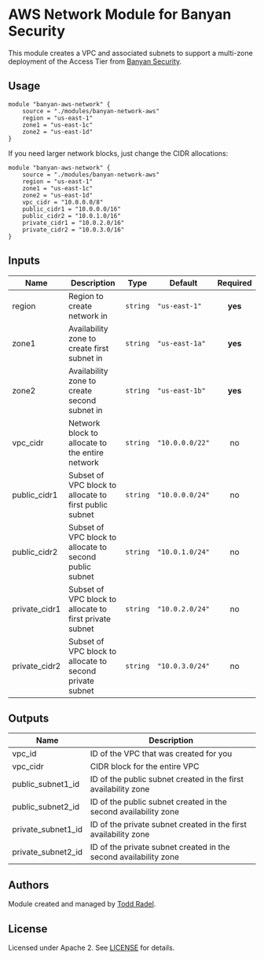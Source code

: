 AWS Network Module for Banyan Security
======================================

This module creates a VPC and associated subnets to support a multi-zone deployment of the Access Tier from [Banyan Security].

## Usage

```hcl
module "banyan-aws-network" {
    source = "./modules/banyan-network-aws"
    region = "us-east-1"
    zone1 = "us-east-1c"
    zone2 = "us-east-1d"
}
```

If you need larger network blocks, just change the CIDR allocations:

```hcl
module "banyan-aws-network" {
    source = "./modules/banyan-network-aws"
    region = "us-east-1"
    zone1 = "us-east-1c"
    zone2 = "us-east-1d"
    vpc_cidr = "10.0.0.0/8"
    public_cidr1 = "10.0.0.0/16"
    public_cidr2 = "10.0.1.0/16"
    private_cidr1 = "10.0.2.0/16"
    private_cidr2 = "10.0.3.0/16"
}
```

## Inputs

| Name | Description | Type | Default | Required |
|------|-------------|------|---------|:-----:|
| region | Region to create network in | `string` | `"us-east-1"` | **yes** |
| zone1 | Availability zone to create first subnet in | `string` | `"us-east-1a"` | **yes** |
| zone2 | Availability zone to create second subnet in | `string` | `"us-east-1b"` | **yes** |
| vpc\_cidr | Network block to allocate to the entire network | `string` | `"10.0.0.0/22"` | no |
| public\_cidr1 | Subset of VPC block to allocate to first public subnet | `string` | `"10.0.0.0/24"` | no |
| public\_cidr2 | Subset of VPC block to allocate to second public subnet | `string` | `"10.0.1.0/24"` | no |
| private\_cidr1 | Subset of VPC block to allocate to first private subnet | `string` | `"10.0.2.0/24"` | no |
| private\_cidr2 | Subset of VPC block to allocate to second private subnet | `string` | `"10.0.3.0/24"` | no |

## Outputs

| Name | Description |
|------|-------------|
| vpc\_id | ID of the VPC that was created for you |
| vpc\_cidr | CIDR block for the entire VPC |
| public\_subnet1\_id | ID of the public subnet created in the first availability zone |
| public\_subnet2\_id | ID of the public subnet created in the second availability zone |
| private\_subnet1\_id | ID of the private subnet created in the first availability zone |
| private\_subnet2\_id | ID of the private subnet created in the second availability zone |

## Authors

Module created and managed by [Todd Radel](https://github.com/tradel).

## License 

Licensed under Apache 2. See [LICENSE](LICENSE) for details.

[Banyan Security]: https://banyansecurity.io
